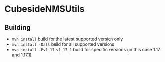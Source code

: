 # CubesideNMSUtils
## Building
- `mvn install` build for the latest supported version only
- `mvn install -Dall` build for all supported versions
- `mvn install -Pv1_17,v1_17_1` build for specific versions (in this case 1.17 and 1.17.1)
